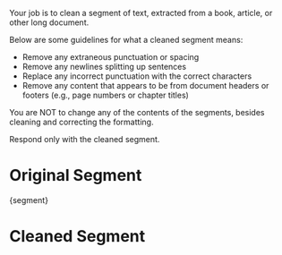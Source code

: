 Your job is to clean a segment of text, extracted from a book, article, or other long document.

Below are some guidelines for what a cleaned segment means:

- Remove any extraneous punctuation or spacing
- Remove any newlines splitting up sentences
- Replace any incorrect punctuation with the correct characters
- Remove any content that appears to be from document headers or footers (e.g., page numbers or chapter titles)

You are NOT to change any of the contents of the segments, besides cleaning and correcting the formatting.

Respond only with the cleaned segment.

# Original Segment

{segment}

# Cleaned Segment
